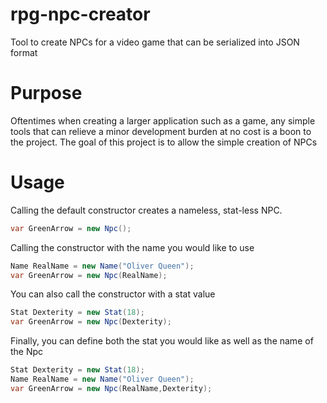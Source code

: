 # rpg-npc-creator
Tool to create NPCs for a video game that can be serialized into JSON format

# Purpose
Oftentimes when creating a larger application such as a game, any simple tools that can relieve a minor development burden at no cost is a boon to the project.
The goal of this project is to allow the simple creation of NPCs

# Usage
Calling the default constructor creates a nameless, stat-less NPC.
``` csharp
var GreenArrow = new Npc();
``` 
Calling the constructor with the name you would like to use
``` csharp
Name RealName = new Name("Oliver Queen"); 
var GreenArrow = new Npc(RealName);
```
You can also call the constructor with a stat value
``` csharp 
Stat Dexterity = new Stat(18);
var GreenArrow = new Npc(Dexterity);
```
Finally, you can define both the stat you would like as well as the name of the Npc
``` csharp 
Stat Dexterity = new Stat(18);
Name RealName = new Name("Oliver Queen"); 
var GreenArrow = new Npc(RealName,Dexterity);
```
